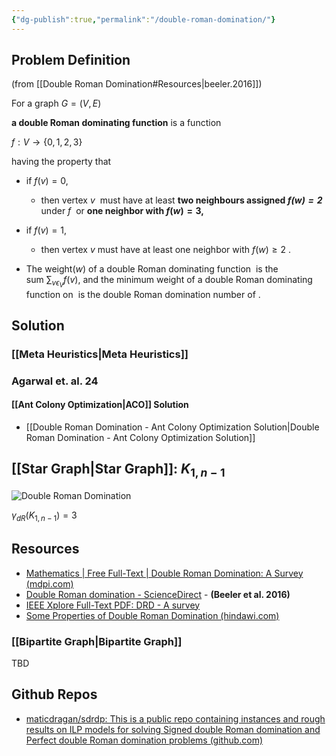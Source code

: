```yaml
---
{"dg-publish":true,"permalink":"/double-roman-domination/"}
---
```


## Problem Definition

(from [[Double Roman Domination#Resources\|beeler.2016]]) 

For a graph $G = (V, E)$

**a double Roman dominating function** is a function

$f : V \rightarrow \{0, 1, 2, 3\}$

having the property that 
- if $f(v) = 0$, 
	- then vertex $v$  must have at least **two neighbours assigned *$f(w) = 2$*** under $f$  or **one neighbor with $f(w) = 3$,**
- if $f(v) = 1$, 
	- then vertex $v$ must have at least one neighbor with $f(w) \ge2$ .

- The weight($w$) of a double Roman dominating function  is the sum $\sum_{v\epsilon_V}f(v)$, and the minimum weight of a double Roman dominating function on  is the double Roman domination number of .


## Solution

### [[Meta Heuristics\|Meta Heuristics]]

### Agarwal et. al. 24


<div class="transclusion internal-embed is-loaded"><div class="markdown-embed">





</div></div>


#### [[Ant Colony Optimization\|ACO]] Solution

- [[Double Roman Domination - Ant Colony Optimization Solution\|Double Roman Domination - Ant Colony Optimization Solution]]
## [[Star Graph\|Star Graph]]: $K_{1, n-1}$

![Double Roman Domination](https://www.researchgate.net/profile/Ana-Klobucar-Barisic/publication/346053100/figure/fig1/AS:962284222418944@1606437845398/Double-Roman-domination-on-star-graph.png)
 
$\gamma_{dR} (K_{1,n−1}) = 3$



## Resources

- [Mathematics | Free Full-Text | Double Roman Domination: A Survey (mdpi.com)](https://www.mdpi.com/2227-7390/11/2/351)
- [Double Roman domination - ScienceDirect](https://www.sciencedirect.com/science/article/pii/S0166218X1630155X?via%3Dihub) - **(Beeler et al. 2016)**
- [IEEE Xplore Full-Text PDF: DRD - A survey](https://ieeexplore.ieee.org/stamp/stamp.jsp?arnumber=8694775)
- [Some Properties of Double Roman Domination (hindawi.com)](https://www.hindawi.com/journals/ddns/2020/6481092/)


### [[Bipartite Graph\|Bipartite Graph]]

TBD
## Github Repos

- [maticdragan/sdrdp: This is a public repo containing instances and rough results on ILP models for solving Signed double Roman domination and Perfect double Roman domination problems (github.com)](https://github.com/maticdragan/sdrdp)
